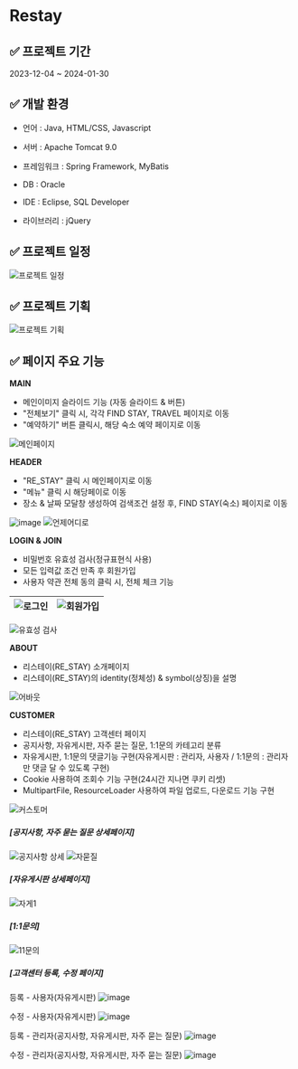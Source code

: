 # Restay

## ✅ 프로젝트 기간
2023-12-04 ~ 2024-01-30


## ✅ 개발 환경
* 언어 : Java, HTML/CSS, Javascript

* 서버 : Apache Tomcat 9.0

* 프레임워크 : Spring Framework, MyBatis

* DB : Oracle

* IDE : Eclipse, SQL Developer

* 라이브러리 : jQuery


## ✅ 프로젝트 일정
![프로젝트 일정](https://github.com/ywlee202303/myProject/assets/127309120/21539182-e7e2-42e0-ae6c-2564ef68e83c)


## ✅ 프로젝트 기획
![프로젝트 기획](https://github.com/ywlee202303/myProject/assets/127309120/7728ea05-341a-46dd-b9aa-0a531dd5a41b)


## ✅ 페이지 주요 기능
**MAIN**

- 메인이미지 슬라이드 기능 (자동 슬라이드 & 버튼)
- "전체보기" 클릭 시, 각각 FIND STAY, TRAVEL 페이지로 이동
- "예약하기" 버튼 클릭시, 해당 숙소 예약 페이지로 이동

![메인페이지](https://github.com/ywlee202303/myProject/assets/127309120/15642adb-c529-44d0-b5c1-618a50a5442c)

**HEADER**

- "RE_STAY" 클릭 시 메인페이지로 이동
- "메뉴" 클릭 시 해당페이로 이동
- 장소 & 날짜 모달창 생성하여 검색조건 설정 후, FIND STAY(숙소) 페이지로 이동

![image](https://github.com/ywlee202303/myProject/assets/127309120/05e97eef-2e3e-486d-bee8-00ae57aac672)
![언제어디로](https://github.com/ywlee202303/myProject/assets/127309120/b16c1949-0bcf-4c90-ab91-d174baf9ea4a)

**LOGIN & JOIN**

- 비밀번호 유효성 검사(정규표현식 사용)
- 모든 입력값 조건 만족 후 회원가입
- 사용자 약관 전체 동의 클릭 시, 전체 체크 기능

![로그인](https://github.com/ywlee202303/myProject/assets/127309120/7a97f220-2073-4ee5-953b-a0cae11c7416) | ![회원가입](https://github.com/ywlee202303/myProject/assets/127309120/384eb300-3007-4246-bc3f-ffe0f27bba67)
--- | --- |

![유효성 검사](https://github.com/ywlee202303/myProject/assets/127309120/30f27ad9-bca7-45e9-be22-0c8164cba8ea)

**ABOUT**

- 리스테이(RE_STAY) 소개페이지
- 리스테이(RE_STAY)의 identity(정체성) & symbol(상징)을 설명
  
![어바웃](https://github.com/ywlee202303/myProject/assets/127309120/c0e1a5b3-47e8-4677-8326-ab4cddde799d)

**CUSTOMER**

- 리스테이(RE_STAY) 고객센터 페이지
- 공지사항, 자유게시판, 자주 묻는 질문, 1:1문의 카테고리 분류
- 자유게시판, 1:1문의 댓글기능 구현(자유게시판 : 관리자, 사용자 / 1:1문의 : 관리자만 댓글 달 수 있도록 구현)
- Cookie 사용하여 조회수 기능 구현(24시간 지나면 쿠키 리셋)
- MultipartFile, ResourceLoader 사용하여 파일 업로드, 다운로드 기능 구현

![커스토머](https://github.com/ywlee202303/myProject/assets/127309120/1282697a-7235-45db-9d7d-a402c5fc100d)

##### [공지사항, 자주 묻는 질문 상세페이지]
![공지사항 상세](https://github.com/ywlee202303/myProject/assets/127309120/1a61ff99-d2c7-4459-a8dd-d445e5f0468c)
![자묻질](https://github.com/ywlee202303/myProject/assets/127309120/9876ecdf-82a1-4229-9dc5-9518969c3fcb)

##### [자유게시판 상세페이지]
![자게1](https://github.com/ywlee202303/myProject/assets/127309120/cad7884a-219c-43be-9638-69b3ad4a41df)

##### [1:1문의]
![11문의](https://github.com/ywlee202303/myProject/assets/127309120/788292b7-96e9-40c1-8762-2184182cddfd)

##### [고객센터 등록, 수정 페이지]
등록 - 사용자(자유게시판)
![image](https://github.com/ywlee202303/myProject/assets/127309120/d8a22a21-8162-421b-aaf8-ae1e5181e1ec)

수정 - 사용자(자유게시판)
![image](https://github.com/ywlee202303/myProject/assets/127309120/d025501e-62fc-413d-a1bd-ee9b18128252)

등록 - 관리자(공지사항, 자유게시판, 자주 묻는 질문)
![image](https://github.com/ywlee202303/myProject/assets/127309120/a26f8bd6-fc78-42c0-b58e-cbba68b34e6a)

수정 - 관리자(공지사항, 자유게시판, 자주 묻는 질문)
![image](https://github.com/ywlee202303/myProject/assets/127309120/20d3ef62-b6e1-481e-bdfe-f52c8b9538ec)
